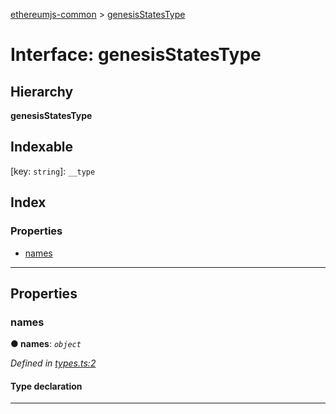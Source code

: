 [ethereumjs-common](../README.md) > [genesisStatesType](../interfaces/genesisstatestype.md)

# Interface: genesisStatesType

## Hierarchy

**genesisStatesType**

## Indexable

\[key: `string`\]:&nbsp;`__type`

## Index

### Properties

- [names](genesisstatestype.md#names)

---

## Properties

<a id="names"></a>

### names

**● names**: _`object`_

_Defined in [types.ts:2](https://github.com/ethereumjs/ethereumjs-vm/blob/b6ba20a/packages/common/src/types.ts#L2)_

#### Type declaration

[key: `string`]: `string`

---

